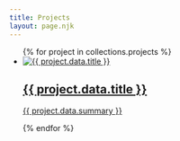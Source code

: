 ```yaml
---
title: Projects
layout: page.njk
---
```


<ul>
    {% for project in collections.projects %}
        <li class="project-item">
            <a href="{{ project.url }}">
                <div class="project-image-wrapper">
                    <img
                        class="project-image"
                        src="{{ project.data.image }}"
                        alt="{{ project.data.title }}"
                        eleventy:widths="400"
                        eleventy:heights="400"
                    />
                </div>
                <div class="project-details">
                    <h2>{{ project.data.title }}</h2>
                    <p>{{ project.data.summary }}</p>
                </div>
            </a>
        </li>
    {% endfor %}
</ul>